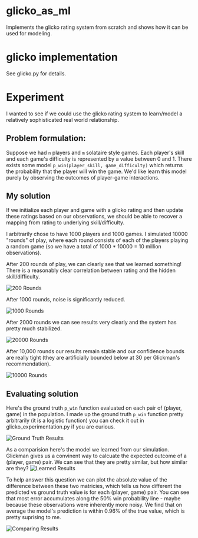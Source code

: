 # glicko_as_ml
Implements the glicko rating system from scratch and shows how it can be used for modeling. 

# glicko implementation
See glicko.py for details. 

# Experiment
I wanted to see if we could use the glicko rating system to learn/model a relatively sophisticated real world relationship. 

## Problem formulation: 
Suppose we had `n` players and `m` solataire style games. Each player's skill and each game's difficulty is represented by a value between 0 and 1. There exists some model `p_win(player_skill, game_difficulty)` which returns the probability that the player will win the game. We'd like learn this model purely by observing the outcomes of player-game interactions.

## My solution
If we initialize each player and game with a glicko rating and then update these ratings based on our observations, we should be able to recover a mapping from rating to underlying skill/difficulty.

I arbitrarily chose to have 1000 players and 1000 games. I simulated 10000 "rounds" of play, where each round consists of each of the players playing a random game (so we have a total of 1000 * 10000 = 10 million observations).

After 200 rounds of play, we can clearly see that we learned something! There is a reasonably clear correlation between rating and the hidden skill/difficulty. 

![200 Rounds](figures/200.png)

After 1000 rounds, noise is significantly reduced. 

![1000 Rounds](figures/1000.png)

After 2000 rounds we can see results very clearly and the system has pretty much stabilized. 

![20000 Rounds](figures/2000.png)

After 10,000 rounds our results remain stable and our confidence bounds are really tight (they are artificially bounded below at 30 per Glickman's recommendation).

![10000 Rounds](figures/10000.png)

## Evaluating solution
Here's the ground truth `p_win` function evaluated on each pair of (player, game) in the population. I made up the ground truth `p_win` function pretty arbitrarily (it is a logistic function) you can check it out in glicko_experimentation.py if you are curious.

![Ground Truth Results](figures/true_win_probs.png)

As a comparision here's the model we learned from our simulation. Glickman gives us a convinent way to calcuate the expected outcome of a (player, game) pair. We can see that they are pretty similar, but how similar are they?
![Learned Results](figures/estimated_win_probs.png)

To help answer this question we can plot the absolute value of the difference between these two matricies, which tells us how different the predicted vs ground truth value is for each (player, game) pair. You can see that most error accumulates along the 50% win probability line - maybe because these observations were inherently more noisy. We find that on average the model's prediction is within 0.96% of the true value, which is pretty suprising to me.  

![Comparing Results](figures/difference.png)

